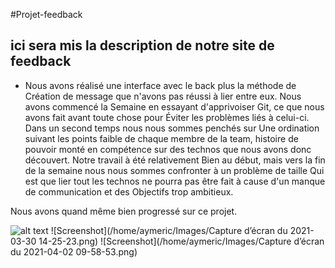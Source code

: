 #Projet-feedback

## ici sera mis la description de notre site de feedback

- Nous avons réalisé une interface avec le back plus la méthode de
Création de message que n'avons pas réussi à lier entre eux. Nous avons commencé la
Semaine en essayant d'apprivoiser Git, ce que nous avons fait avant toute chose pour
Éviter les problèmes liés à celui-ci. Dans un second temps nous nous sommes penchés sur
Une ordination suivant les points faible de chaque membre de la team, histoire de pouvoir
monté en compétence sur des technos que nous avons donc découvert. Notre travail à été relativement
Bien au début, mais vers la fin de la semaine nous nous sommes confronter à un problème de taille
Qui est que lier tout les technos ne pourra pas être fait à cause d'un manque de communication et des
Objectifs trop ambitieux.


Nous avons quand même bien progressé sur ce projet.

 ![alt text](https://cdn.discordapp.com/attachments/752910436927668256/827446394381271051/MLD.png) 
 ![Screenshot](/home/aymeric/Images/Capture d’écran du 2021-03-30 14-25-23.png)
 ![Screenshot](/home/aymeric/Images/Capture d’écran du 2021-04-02 09-58-53.png)
